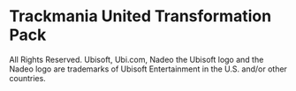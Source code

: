 # Trackmania United Transformation Pack

All Rights Reserved. Ubisoft, Ubi.com, Nadeo the Ubisoft logo and the Nadeo logo are trademarks of Ubisoft Entertainment in the U.S. and/or other countries.
